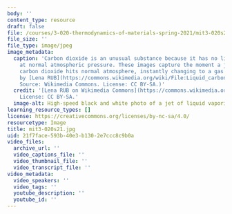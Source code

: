```yaml
---
body: ''
content_type: resource
draft: false
file: /courses/3-020-thermodynamics-of-materials-spring-2021/mit3-020s21.jpg
file_size: ''
file_type: image/jpeg
image_metadata:
  caption: 'Carbon dioxide is an unusual substance because it has no liquid phase
    at normal atmospheric pressure. These images capture the moment a jet of liquid
    carbon dioxide hits normal atmosphere, instantly changing to a gas state. (Image
    by [Lena RUB](https://commons.wikimedia.org/wiki/File:Liquid_carbon_dioxide_jets_02.png).
    Source: Wikimedia Commons. License: CC BY-SA.)'
  credit: '[Lena RUB on Wikimedia Commons](https://commons.wikimedia.org/wiki/File:Liquid_carbon_dioxide_jets_02.png).
    License: CC BY-SA.'
  image-alt: High-speed black and white photo of a jet of liquid vaporizing.
learning_resource_types: []
license: https://creativecommons.org/licenses/by-nc-sa/4.0/
resourcetype: Image
title: mit3-020s21.jpg
uid: 21f7face-593b-40e3-b130-2e7ccc8c9b0a
video_files:
  archive_url: ''
  video_captions_file: ''
  video_thumbnail_file: ''
  video_transcript_file: ''
video_metadata:
  video_speakers: ''
  video_tags: ''
  youtube_description: ''
  youtube_id: ''
---
```

